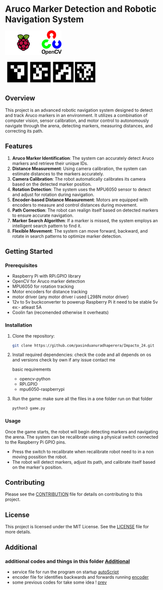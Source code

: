 # Aruco Marker Detection and Robotic Navigation System

<img src="/images/Raspberry_Pi-Logo.wine.svg" alt="raspi"  height="80"><img src="/images/opencv.svg" alt="opencv"  height="80">

<img src="/images/ArUco-markers-with-different-matrix-sizes-4x4-5x5-6x6-7x7-matrices.ppm" alt="aruco marckers"  height="80">

## Overview
This project is an advanced robotic navigation system designed to detect and track Aruco markers in an environment. It utilizes a combination of computer vision, sensor calibration, and motor control to autonomously navigate through the arena, detecting markers, measuring distances, and correcting its path.

## Features
1. **Aruco Marker Identification**: The system can accurately detect Aruco markers and retrieve their unique IDs.
2. **Distance Measurement**: Using camera calibration, the system can estimate distances to the markers accurately.
3. **Camera Calibration**: The robot automatically calibrates its camera based on the detected marker position.
4. **Rotation Detection**: The system uses the MPU6050 sensor to detect and adjust for rotation during navigation.
5. **Encoder-based Distance Measurement**: Motors are equipped with encoders to measure and control distances during movement.
6. **Path Correction**: The robot can realign itself based on detected markers to ensure accurate navigation.
7. **Marker Search Algorithm**: If a marker is missed, the system employs an intelligent search pattern to find it.
8. **Flexible Movement**: The system can move forward, backward, and rotate in search patterns to optimize marker detection.

## Getting Started

### Prerequisites
- Raspberry Pi with RPi.GPIO library
- OpenCV for Aruco marker detection
- MPU6050 for rotation tracking
- Motor encoders for distance tracking 
- motor driver (any motor driver i used L298N motor driver)
- 12v to 5v buckconverter to powerup Raspberry Pi it need to be stable 5v ex:- atleast 5A 
- Coolin fan (recomended otherwise it overheats)

### Installation
1. Clone the repository:
    ```bash
    git clone https://github.com/pasinduanuradhaperera/Impacto_24.git
    ```
2. Install required dependencies:
    check the code and all depends on os and versions 
    check by own 
    if any issue contact me

    basic requirements
    - opencv-python
    - RPi.GPIO
    - mpu6050-raspberrypi


3. Run the game:
    make sure all the files in a one folder run on that folder
    ```bash
    python3 game.py
    ```

### Usage
Once the game starts, the robot will begin detecting markers and navigating the arena. The system can be recalibrate using a physical switch connected to the Raspberry Pi GPIO pins.

- Press the switch to recalibrate when recalibrate robot need to in a non moving possition the robot.
- The robot will detect markers, adjust its path, and calibrate itself based on the marker's position.

## Contributing
Please see the [CONTRIBUTION](CONTRIBUTION.md) file for details on contributing to this project.

## License
This project is licensed under the MIT License. See the [LICENSE](LICENSE) file for more details.

## Additional
### additional codes and things in this folder [Additional](Additional)
   - service file for run the program on startup [autoScript](/Additonal/autoScript.service)
   - encoder file for identifies backwards and forwards running [encoder](/Additonal/encoder.py)
   - some previous codes for take some idea ! [prev](/Additonal/prev/)
